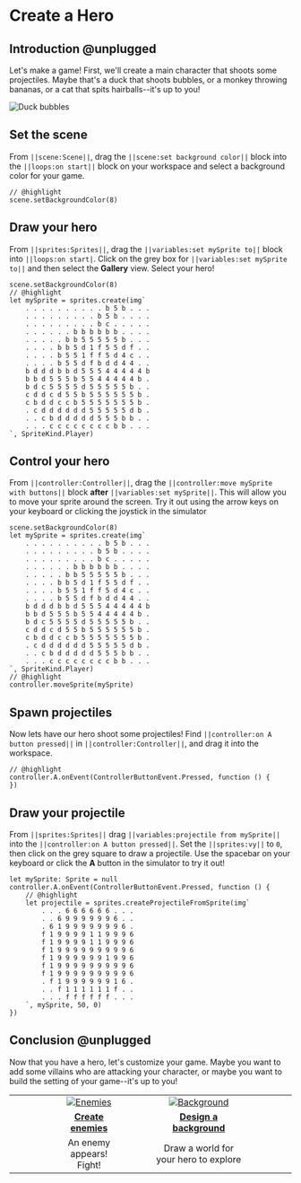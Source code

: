 # Create a Hero

## Introduction @unplugged

Let's make a game! First, we'll create a main character that shoots some projectiles. Maybe that's a duck that shoots bubbles, or a monkey throwing bananas, or a cat that spits hairballs--it's up to you!

![Duck bubbles](/static/recipes/shark-splash/01-character.gif)

## Set the scene

From ``||scene:Scene||``, drag the ``||scene:set background color||`` block into the ``||loops:on start||`` block on your workspace and select a background color for your game.

```blocks
// @highlight
scene.setBackgroundColor(8)
```

## Draw your hero

From ``||sprites:Sprites||``, drag the ``||variables:set mySprite to||`` block into ``||loops:on start|``. Click on the grey box for ``||variables:set mySprite to||`` and then select the **Gallery** view. Select your hero!

```blocks
scene.setBackgroundColor(8)
// @highlight
let mySprite = sprites.create(img`
    . . . . . . . . . . b 5 b . . .
    . . . . . . . . . b 5 b . . . .
    . . . . . . . . . b c . . . . .
    . . . . . . b b b b b b . . . .
    . . . . . b b 5 5 5 5 5 b . . .
    . . . . b b 5 d 1 f 5 5 d f . .
    . . . . b 5 5 1 f f 5 d 4 c . .
    . . . . b 5 5 d f b d d 4 4 . .
    b d d d b b d 5 5 5 4 4 4 4 4 b
    b b d 5 5 5 b 5 5 4 4 4 4 4 b .
    b d c 5 5 5 5 d 5 5 5 5 5 b . .
    c d d c d 5 5 b 5 5 5 5 5 5 b .
    c b d d c c b 5 5 5 5 5 5 5 b .
    . c d d d d d d 5 5 5 5 5 d b .
    . . c b d d d d d 5 5 5 b b . .
    . . . c c c c c c c c b b . . .
`, SpriteKind.Player)
```

## Control your hero

From ``||controller:Controller||``, drag the ``||controller:move mySprite with buttons||`` block **after** ``||variables:set mySprite||``. This will allow you to move your sprite around the screen. Try it out using the arrow keys on your keyboard or clicking the joystick in the simulator

```blocks
scene.setBackgroundColor(8)
let mySprite = sprites.create(img`
    . . . . . . . . . . b 5 b . . .
    . . . . . . . . . b 5 b . . . .
    . . . . . . . . . b c . . . . .
    . . . . . . b b b b b b . . . .
    . . . . . b b 5 5 5 5 5 b . . .
    . . . . b b 5 d 1 f 5 5 d f . .
    . . . . b 5 5 1 f f 5 d 4 c . .
    . . . . b 5 5 d f b d d 4 4 . .
    b d d d b b d 5 5 5 4 4 4 4 4 b
    b b d 5 5 5 b 5 5 4 4 4 4 4 b .
    b d c 5 5 5 5 d 5 5 5 5 5 b . .
    c d d c d 5 5 b 5 5 5 5 5 5 b .
    c b d d c c b 5 5 5 5 5 5 5 b .
    . c d d d d d d 5 5 5 5 5 d b .
    . . c b d d d d d 5 5 5 b b . .
    . . . c c c c c c c c b b . . .
`, SpriteKind.Player)
// @highlight
controller.moveSprite(mySprite)
```

## Spawn projectiles

Now lets have our hero shoot some projectiles! Find ``||controller:on A button pressed||`` in ``||controller:Controller||``, and drag it into the workspace.

```blocks
// @highlight
controller.A.onEvent(ControllerButtonEvent.Pressed, function () {
})
```

## Draw your projectile

From ``||sprites:Sprites||`` drag ``||variables:projectile from mySprite||`` into the ``||controller:on A button pressed||``. Set the ``||sprites:vy||`` to `0`, then click on the grey square to draw a projectile. Use the spacebar on your keyboard or click the **A** button in the simulator to try it out!

```blocks
let mySprite: Sprite = null
controller.A.onEvent(ControllerButtonEvent.Pressed, function () {
    // @highlight
    let projectile = sprites.createProjectileFromSprite(img`
        . . . 6 6 6 6 6 6 . . .
        . . 6 9 9 9 9 9 9 6 . .
        . 6 1 9 9 9 9 9 9 9 6 .
        f 1 9 9 9 9 1 1 9 9 9 6
        f 1 9 9 9 9 1 1 9 9 9 6
        f 1 9 9 9 9 9 9 9 9 9 6
        f 1 9 9 9 9 9 9 1 9 9 6
        f 1 9 9 9 9 9 9 9 9 9 6
        f 1 9 9 9 9 9 9 9 9 9 6
        . f 1 9 9 9 9 9 9 1 6 .
        . . f 1 1 1 1 1 1 f . .
        . . . f f f f f f . . .
    `, mySprite, 50, 0)
})
```

## Conclusion @unplugged

Now that you have a hero, let's customize your game. Maybe you want to add some villains who are attacking your character, or maybe you want to build the setting of your game--it's up to you!

| |      | |      | |
|--|:----:|-- |:----:|--|
| &emsp;&emsp;&emsp;&emsp; | [![Enemies](/static/recipes/shark-splash/02-enemies.gif)](#recipe:/recipes/shark-splash/02-enemies) | &emsp;&emsp; | [![Background](/static/recipes/shark-splash/04-background.png)](#recipe:/recipes/shark-splash/04-background) | &emsp;&emsp;&emsp;&emsp; |
| | [**Create enemies**](#recipe:/recipes/shark-splash/02-enemies) | | [**Design a background**](#recipe:/recipes/shark-splash/04-background) | |
| | An enemy appears! Fight! | | Draw a world for your hero to explore | |